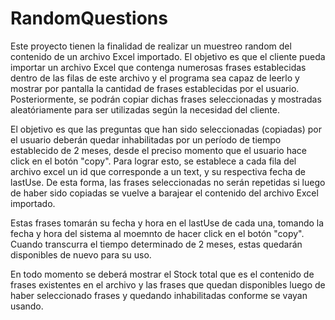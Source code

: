 # RandomQuestions

Este proyecto tienen la finalidad de realizar un muestreo random del contenido de un archivo Excel importado.
El objetivo es que el cliente pueda importar un archivo Excel que contenga numerosas frases establecidas dentro de las filas de este archivo y el programa sea capaz de leerlo y mostrar por pantalla la cantidad de frases establecidas por el usuario. Posteriormente, se podrán copiar dichas frases seleccionadas y mostradas aleatóriamente para ser utilizadas según la necesidad del cliente.

El objetivo es que las preguntas que han sido seleccionadas (copiadas) por el usuario deberán quedar inhabilitadas por un período de tiempo establecido de 2 meses, desde el preciso momento que el usuario hace click en el botón "copy". Para lograr esto, se establece a cada fila del archivo excel un id que corresponde a un text, y su respectiva fecha de lastUse. De esta forma, las frases seleccionadas no serán repetidas si luego de haber sido copiadas se vuelve a barajear el contenido del archivo Excel importado.

Estas frases tomarán su fecha y hora en el lastUse de cada una, tomando la fecha y hora del sistema al moemnto de hacer click en el botón "copy". Cuando transcurra el tiempo determinado de 2 meses, estas quedarán disponibles de nuevo para su uso.

En todo momento se deberá mostrar el Stock total que es el contenido de frases existentes en el archivo y las frases que quedan disponibles luego de haber seleccionado frases y quedando inhabilitadas conforme se vayan usando.
